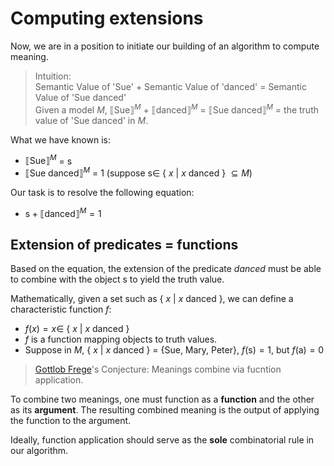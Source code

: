 # Computing extensions

Now, we are in a position to initiate our building of an algorithm to compute meaning. 

> Intuition: <br>
> Semantic Value of 'Sue' + Semantic Value of 'danced' = Semantic Value of 'Sue danced' <br>
> Given a model $M$, $⟦\text{Sue}⟧^M$ + $⟦\text{danced}⟧^M$ = $⟦\text{Sue danced}⟧^M$ = the truth value of 'Sue danced' in $M$.

What we have known is:
- $⟦\text{Sue}⟧^M$ = $\text{s}$
- $⟦\text{Sue danced}⟧^M$ = 1 (suppose  $\text{s} \in$ { $x$ | $x$ danced } $\subseteq M$)

Our task is to resolve the following equation:
- $\text{s} + ⟦\text{danced}⟧^M = 1$

## Extension of predicates = functions 

Based on the equation, the extension of the predicate *danced* must be able to combine with the object $\text{s}$ to yield the truth value. 

Mathematically, given a set such as { $x$ | $x$ danced }, we can define a characteristic function $f$: 
- $f(x) = x \in$ { $x$ | $x$ danced }
- $f$ is a function mapping objects to truth values. 
- Suppose in $M$, { $x$ | $x$ danced } = {Sue, Mary, Peter}, $f(\text{s}) = 1$, but $f(\text{a}) = 0$

> [Gottlob Frege](https://en.wikipedia.org/wiki/Gottlob_Frege)'s Conjecture: Meanings combine via fucntion application. 

To combine two meanings, one must function as a **function** and the other as its **argument**. The resulting combined meaning is the output of applying the function to the argument.

Ideally, function application should serve as the **sole** combinatorial rule in our algorithm.


